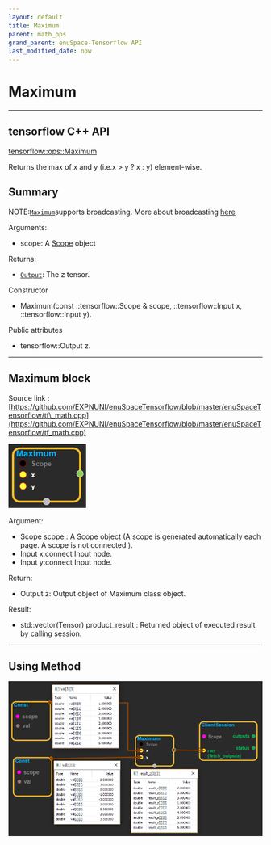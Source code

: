 ```yaml
--- 
layout: default 
title: Maximum 
parent: math_ops 
grand_parent: enuSpace-Tensorflow API 
last_modified_date: now 
--- 
```


# Maximum

---

## tensorflow C++ API

[tensorflow::ops::Maximum](https://www.tensorflow.org/api_docs/cc/class/tensorflow/ops/maximum)

Returns the max of x and y \(i.e.x &gt; y ? x : y\) element-wise.

## Summary

NOTE:[`Maximum`](https://www.tensorflow.org/api_docs/cc/class/tensorflow/ops/maximum.html#classtensorflow_1_1ops_1_1_maximum)supports broadcasting. More about broadcasting [here](http://docs.scipy.org/doc/numpy/user/basics.broadcasting.html)

Arguments:

* scope: A [Scope](https://www.tensorflow.org/api_docs/cc/class/tensorflow/scope.html#classtensorflow_1_1_scope) object

Returns:

* [`Output`](https://www.tensorflow.org/api_docs/cc/class/tensorflow/output.html#classtensorflow_1_1_output): The z tensor.

Constructor

* Maximum\(const ::tensorflow::Scope & scope, ::tensorflow::Input x, ::tensorflow::Input y\).

Public attributes

* tensorflow::Output z.

---

## Maximum block

Source link : [https://github.com/EXPNUNI/enuSpaceTensorflow/blob/master/enuSpaceTensorflow/tf\_math.cpp](https://github.com/EXPNUNI/enuSpaceTensorflow/blob/master/enuSpaceTensorflow/tf_math.cpp)

![](../assets/math_Maximum_Symbol.png)

Argument:

* Scope scope : A Scope object \(A scope is generated automatically each page. A scope is not connected.\).
* Input x:connect  Input node.
* Input y:connect  Input node.

Return:

* Output z: Output object of Maximum class object.

Result:

* std::vector\(Tensor\) product\_result : Returned object of executed result by calling session.

---

## Using Method

![](../assets/math_Maximum_Method.png)

